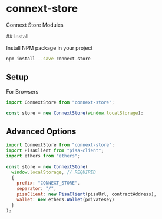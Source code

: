 # connext-store

Connext Store Modules

## Install

Install NPM package in your project

```bash
npm install --save connext-store
```

## Setup

For Browsers

```javascript
import ConnextStore from "connext-store";

const store = new ConnextStore(window.localStorage);
```

## Advanced Options

```javascript
import ConnextStore from "connext-store";
import PisaClient from "pisa-client";
import ethers from "ethers";

const store = new ConnextStore(
  window.localStorage, // REQUIRED
  {
    prefix: "CONNEXT_STORE",
    separator: "/",
    pisaClient: new PisaClient(pisaUrl, contractAddress),
    wallet: new ethers.Wallet(privateKey)
  }
);
```
